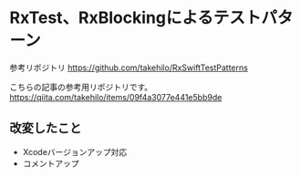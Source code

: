 # RxTest、RxBlockingによるテストパターン

参考リポジトリ
https://github.com/takehilo/RxSwiftTestPatterns

こちらの記事の参考用リポジトリです。  
https://qiita.com/takehilo/items/09f4a3077e441e5bb9de


## 改変したこと
- Xcodeバージョンアップ対応
- コメントアップ
